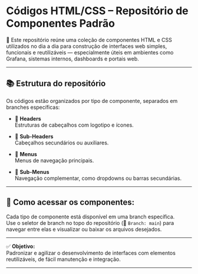 # Códigos HTML/CSS – Repositório de Componentes Padrão

🧩 Este repositório reúne uma coleção de componentes HTML e CSS utilizados no dia a dia para construção de interfaces web simples, funcionais e reutilizáveis — especialmente úteis em ambientes como Grafana, sistemas internos, dashboards e portais web.

---

## 📚 Estrutura do repositório

Os códigos estão organizados por tipo de componente, separados em branches específicas:

- 🔹 **Headers**  
  Estruturas de cabeçalhos com logotipo e ícones.

- 🔹 **Sub-Headers**  
  Cabeçalhos secundários ou auxiliares.

- 🔹 **Menus**  
  Menus de navegação principais.

- 🔹 **Sub-Menus**  
  Navegação complementar, como dropdowns ou barras secundárias.

---

## 📌 Como acessar os componentes:

Cada tipo de componente está disponível em uma branch específica.  
Use o seletor de branch no topo do repositório (📂 `Branch: main`) para navegar entre elas e visualizar ou baixar os arquivos desejados.

---

✅ **Objetivo:**  
Padronizar e agilizar o desenvolvimento de interfaces com elementos reutilizáveis, de fácil manutenção e integração.

---
